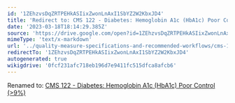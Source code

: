 ```yaml
---
id: '1ZEhzvsDqZRTPEHkASIixZwonLnAxI1SbYZ2W2KbxJD4'
title: 'Redirect to: CMS 122 - Diabetes: Hemoglobin A1c (HbA1c) Poor Control (>9%)'
date: '2023-03-18T18:14:29.385Z'
source: 'https://drive.google.com/open?id=1ZEhzvsDqZRTPEHkASIixZwonLnAxI1SbYZ2W2KbxJD4'
mimeType: 'text/x-markdown'
url: '../quality-measure-specifications-and-recommended-workflows/cms-122-diabetes-hemoglobin-a1c-hba1c-poor-control-greater9.md'
redirectTo: '1ZEhzvsDqZRTPEHkASIixZwonLnAxI1SbYZ2W2KbxJD4'
autogenerated: true
wikigdrive: '0fcf231afc718eb196d7e9411fc515dfca8afcb6'
---
```

Renamed to: [CMS 122 - Diabetes: Hemoglobin A1c (HbA1c) Poor Control (>9%)](../quality-measure-specifications-and-recommended-workflows/cms-122-diabetes-hemoglobin-a1c-hba1c-poor-control-greater9.md)
